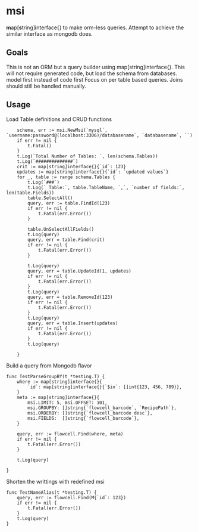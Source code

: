 # msi 
 
**m**ap[**s**tring]**i**nterface{} to make orm-less queries.
Attempt to achieve the similar interface as mongodb does.

## Goals
  This is not an ORM but a query builder using map[string]interface{}. 
  This will not require generated code, but load the schema from databases. model first instead of code first
  Focus on per table based queries. Joins should still be handled manually.
## Usage
Load Table definitions and CRUD functions
```
	schema, err := msi.NewMsi(`mysql`, `username:password@(localhost:3306)/databasename`, `databasename`, ``)
	if err != nil {
		t.Fatal()
	}
	t.Log(`Total Number of Tables: `, len(schema.Tables))
	t.Log(`##############`)
	crit := map[string]interface{}{`id`: 123}
	updates := map[string]interface{}{`id`: `updated values`}
	for _, table := range schema.Tables {
		t.Log(`###`)
		t.Log(` Table:`, table.TableName, `,`, `number of fields:`, len(table.Fields))
		table.SelectAll()
		query, err := table.FindId(123)
		if err != nil {
			t.Fatal(err.Error())
		}

		table.UnSelectAllFields()
		t.Log(query)
		query, err = table.Find(crit)
		if err != nil {
			t.Fatal(err.Error())
		}

		t.Log(query)
		query, err = table.UpdateId(1, updates)
		if err != nil {
			t.Fatal(err.Error())
		}
		t.Log(query)
		query, err = table.RemoveId(123)
		if err != nil {
			t.Fatal(err.Error())
		}
		t.Log(query)
		query, err = table.Insert(updates)
		if err != nil {
			t.Fatal(err.Error())
		}
		t.Log(query)

	}
```

Build a query from Mongodb flavor
```
func TestParseGroupBY(t *testing.T) {
	where := map[string]interface{}{
		`id`: map[string]interface{}{`$in`: []int{123, 456, 789}},
	}
	meta := map[string]interface{}{
		msi.LIMIT: 5, msi.OFFSET: 101,
		msi.GROUPBY: []string{`flowcell_barcode`, `RecipePath`},
		msi.ORDERBY: []string{`flowcell_barcode desc`},
		msi.FIELDS:  []string{`flowcell_barcode`},
	}

	query, err := flowcell.Find(where, meta)
	if err != nil {
		t.Fatal(err.Error())
	}

	t.Log(query)

}
```

Shorten the writtings with redefined msi
```
func TestNameAlias(t *testing.T) {
	query, err := flowcell.Find(M{`id`: 123})
	if err != nil {
		t.Fatal(err.Error())
	}
	t.Log(query)
}
```
